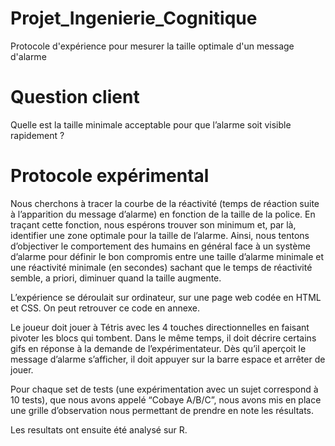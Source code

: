 # Projet_Ingenierie_Cognitique
Protocole d'expérience pour mesurer la taille optimale d'un message d'alarme

# Question client
Quelle est la taille minimale acceptable pour que l’alarme soit visible rapidement ?

# Protocole expérimental

Nous cherchons à tracer la courbe de la réactivité (temps de réaction suite à l’apparition du message d’alarme) 
en fonction de la taille de la police. En traçant cette fonction, nous espérons trouver son minimum et, 
par là, identifier une zone optimale pour la taille de l’alarme.
Ainsi, nous tentons d’objectiver le comportement des humains en général face à un
système d’alarme pour définir le bon compromis entre une taille d’alarme minimale et une
réactivité minimale (en secondes) sachant que le temps de réactivité semble, a priori, diminuer
quand la taille augmente.

L’expérience se déroulait sur ordinateur, sur une page web codée en HTML et CSS. On peut retrouver ce code en annexe.

Le joueur doit jouer à Tétris avec les 4 touches directionnelles en faisant pivoter les blocs qui tombent. Dans le même temps, il doit décrire certains gifs en réponse à la demande de l’expérimentateur. Dès qu’il aperçoit le message d’alarme s’afficher, il doit appuyer sur la barre espace et arrêter de jouer. 
 
Pour chaque set de tests (une expérimentation avec un sujet correspond à 10 tests), que nous avons appelé “Cobaye A/B/C”, nous avons mis en place une grille d’observation nous permettant de prendre en note les résultats.

Les resultats ont ensuite été analysé sur R.
